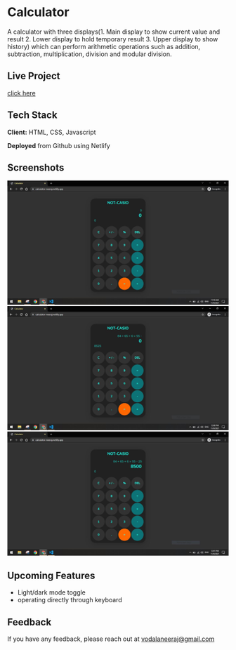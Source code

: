 
# Calculator

A calculator with three displays(1. Main display to show current value and result 2. Lower display to hold temporary result 3. Upper display to show history) which can perform arithmetic operations such as addition, subtraction, multiplication, division and modular division.
## Live Project

[click here](https://calculator-neeraj.netlify.app/)

## Tech Stack

**Client:** HTML, CSS, Javascript

**Deployed** from Github using Netlify

## Screenshots

![demo1](images/calc01.JPG)
![demo1](images/calc02.JPG)
![demo1](images/calc03.JPG)


## Upcoming Features

- Light/dark mode toggle
- operating directly through keyboard


## Feedback

If you have any feedback, please reach out at vodalaneeraj@gmail.com

